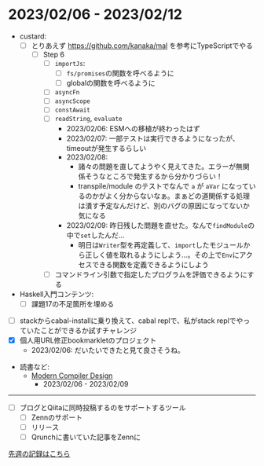 # 2023/02/06 - 2023/02/12

- custard:
    - [ ] とりあえず <https://github.com/kanaka/mal> を参考にTypeScriptでやる
        - [ ] Step 6
            - [ ] `importJs`:
                - [ ] `fs/promises`の関数を呼べるように
                - [ ] globalの関数を呼べるように
            - [ ] `asyncFn`
            - [ ] `asyncScope`
            - [ ] `constAwait`
            - [ ] `readString`, `evaluate`
                - 2023/02/06: ESMへの移植が終わったはず
                - 2023/02/07: 一部テストは実行できるようになったが、timeoutが発生するらしい
                - 2023/02/08:
                    - 諸々の問題を直してようやく見えてきた。エラーが無関係そうなところで発生するから分かりづらい！
                    - transpile/module のテストでなんで `a` が `aVar` になっているのかがよく分からないなぁ。まぁどの道関係する処理は潰す予定なんだけど、別のバグの原因になってないか気になる
                - 2023/02/09: 昨日残した問題を直せた。なんで`findModule`の中で`set`したんだ...
                    - 明日は`Writer`型を再定義して、`import`したモジュールから正しく値を取れるようにしよう...。その上で`Env`にアクセスできる関数を定義できるようにしよう
            - [ ] コマンドライン引数で指定したプログラムを評価できるようにする
- Haskell入門コンテンツ:
    - [ ] 課題17の不足箇所を埋める
- [ ] stackからcabal-installに乗り換えて、cabal replで、私がstack replでやっていたことができるか試すチャレンジ
- [x] 個人用URL修正bookmarkletのプロジェクト
    - 2023/02/06: だいたいできたと見て良さそうね。
- 読書など:
    - [Modern Compiler Design](https://www.springer.com/jp/book/9781461446989)
        - 2023/02/06 - 2023/02/09

------

- [ ] ブログとQiitaに同時投稿するのをサポートするツール
    - [ ] Zennのサポート
    - [ ] リリース
    - [ ] Qrunchに書いていた記事をZennに

[先週の記録はこちら](https://github.com/igrep/daily-commits/blob/e8ebbd76d5b913939b3db290984ac944dea9a313/yesterday.md)

